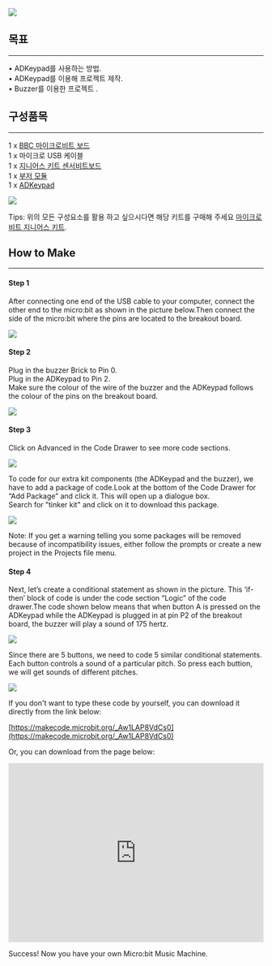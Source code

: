

![](https://i.imgur.com/cqLH6Bs.jpg)  

## 목표  
---

•	ADKeypad를 사용하는 방법.  
•	ADKeypad를 이용해 프로젝트 제작.  
•	Buzzer를 이용한 프로젝트 .  


## 구성품목  
---

1 x [BBC 마이크로비트 보드](http://www.icbanq.com/shop/templete_list.asp?t_idx=163)  
1 x 마이크로 USB 케이블  
1 x [지니어스 키트 센서비트보드](http://www.icbanq.com/shop/templete_list.asp?t_idx=163)  
1 x [부저 모듈](http://www.icbanq.com/shop/templete_list.asp?t_idx=163)  
1 x [ADKeypad](http://www.icbanq.com/shop/templete_list.asp?t_idx=163)  

![](https://i.imgur.com/BJ5WTuI.jpg)  

Tips: 위의 모든 구성요소를 활용 하고 싶으시다면 해당 키트를 구매해 주세요 [마이크로비트 지니어스 키트](http://www.icbanq.com/shop/templete_list.asp?t_idx=163).  


## How to Make  
---

#### Step 1  

After connecting one end of the USB cable to your computer, connect the other end to the micro:bit as shown in the picture below.Then connect the side of the micro:bit where the pins are located to the breakout board.  

![](https://i.imgur.com/DdX7fE9.jpg)  

#### Step 2  

Plug in the buzzer Brick to Pin 0.  
Plug in the ADKeypad to Pin 2.  
Make sure the colour of the wire of the buzzer and the ADKeypad follows the colour of the pins on the breakout board.  
 
![](https://i.imgur.com/EhTHEaU.jpg)  
 
#### Step 3  

Click on Advanced in the Code Drawer to see more code sections.  

![](https://i.imgur.com/8wKkVPE.jpg)  

To code for our extra kit components (the ADKeypad and the buzzer), we have to add a package of code.Look at the bottom of the Code Drawer for “Add Package” and click it. This will open up a dialogue box.  
Search for "tinker kit" and click on it to download this package.  

![](https://i.imgur.com/gvuN2rQ.png)  

Note: If you get a warning telling you some packages will be removed because of incompatibility issues, either follow the prompts or create a new project in the Projects file menu.  


#### Step 4  

Next, let’s create a conditional statement as shown in the picture. This ‘if-then’ block of code is under the code section “Logic” of the code drawer.The code shown below means that when button A is pressed on the ADKeypad while the ADKeypad is plugged in at pin P2 of the breakout board, the buzzer will play a sound of 175 hertz.  

![](https://i.imgur.com/5bFh8GO.jpg)  
 
Since there are 5 buttons, we need to code 5 similar conditional statements. Each button controls a sound of a particular pitch. So press each buttion, we will get sounds of different pitches.  

![](https://i.imgur.com/mAvF9Oi.jpg)  

If you don't want to type these code by yourself, you can download it directly from the link below:  

[https://makecode.microbit.org/_Aw1LAP8VdCs0](https://makecode.microbit.org/_Aw1LAP8VdCs0)

Or, you can download from the page below:  

<div style="position:relative;height:0;padding-bottom:70%;overflow:hidden;"><iframe style="position:absolute;top:0;left:0;width:100%;height:100%;" src="https://makecode.microbit.org/#pub:_Aw1LAP8VdCs0" frameborder="0" sandbox="allow-popups allow-forms allow-scripts allow-same-origin"></iframe></div>    


Success! Now you have your own Micro:bit Music Machine.    

